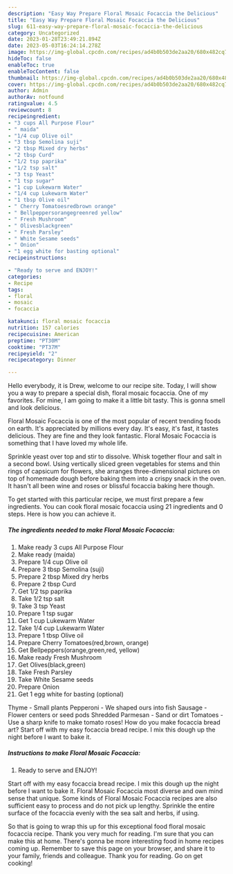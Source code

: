 ```yaml
---
description: "Easy Way Prepare Floral Mosaic Focaccia the Delicious"
title: "Easy Way Prepare Floral Mosaic Focaccia the Delicious"
slug: 611-easy-way-prepare-floral-mosaic-focaccia-the-delicious
category: Uncategorized
date: 2023-01-28T23:49:21.894Z
date: 2023-05-03T16:24:14.278Z
image: https://img-global.cpcdn.com/recipes/ad4b0b503de2aa20/680x482cq70/floral-mosaic-focaccia-recipe-main-photo.jpg
hideToc: false
enableToc: true
enableTocContent: false
thumbnail: https://img-global.cpcdn.com/recipes/ad4b0b503de2aa20/680x482cq70/floral-mosaic-focaccia-recipe-main-photo.jpg
cover: https://img-global.cpcdn.com/recipes/ad4b0b503de2aa20/680x482cq70/floral-mosaic-focaccia-recipe-main-photo.jpg
author: Admin
authorAv: notfound
ratingvalue: 4.5
reviewcount: 8
recipeingredient:
- "3 cups All Purpose Flour"
- " maida"
- "1/4 cup Olive oil"
- "3 tbsp Semolina suji"
- "2 tbsp Mixed dry herbs"
- "2 tbsp Curd"
- "1/2 tsp paprika"
- "1/2 tsp salt"
- "3 tsp Yeast"
- "1 tsp sugar"
- "1 cup Lukewarm Water"
- "1/4 cup Lukewarm Water"
- "1 tbsp Olive oil"
- " Cherry Tomatoesredbrown orange"
- " Bellpeppersorangegreenred yellow"
- " Fresh Mushroom"
- " Olivesblackgreen"
- " Fresh Parsley"
- " White Sesame seeds"
- " Onion"
- "1 egg white for basting optional"
recipeinstructions:

- "Ready to serve and ENJOY!"
categories:
- Recipe
tags:
- floral
- mosaic
- focaccia

katakunci: floral mosaic focaccia 
nutrition: 157 calories
recipecuisine: American
preptime: "PT30M"
cooktime: "PT37M"
recipeyield: "2"
recipecategory: Dinner

---
```



Hello everybody, it is Drew, welcome to our recipe site. Today, I will show you a way to prepare a special dish, floral mosaic focaccia. One of my favorites. For mine, I am going to make it a little bit tasty. This is gonna smell and look delicious.

Floral Mosaic Focaccia is one of the most popular of recent trending foods on earth. It's appreciated by millions every day. It's easy, it's fast, it tastes delicious. They are fine and they look fantastic. Floral Mosaic Focaccia is something that I have loved my whole life.

Sprinkle yeast over top and stir to dissolve. Whisk together flour and salt in a second bowl. Using vertically sliced green vegetables for stems and thin rings of capsicum for flowers, she arranges three-dimensional pictures on top of homemade dough before baking them into a crispy snack in the oven. It hasn&#39;t all been wine and roses or blissful focaccia baking here though.


To get started with this particular recipe, we must first prepare a few ingredients. You can cook floral mosaic focaccia using 21 ingredients and 0 steps. Here is how you can achieve it.

<!--inarticleads1-->

##### The ingredients needed to make Floral Mosaic Focaccia:

1. Make ready 3 cups All Purpose Flour
1. Make ready  (maida)
1. Prepare 1/4 cup Olive oil
1. Prepare 3 tbsp Semolina (suji)
1. Prepare 2 tbsp Mixed dry herbs
1. Prepare 2 tbsp Curd
1. Get 1/2 tsp paprika
1. Take 1/2 tsp salt
1. Take 3 tsp Yeast
1. Prepare 1 tsp sugar
1. Get 1 cup Lukewarm Water
1. Take 1/4 cup Lukewarm Water
1. Prepare 1 tbsp Olive oil
1. Prepare  Cherry Tomatoes(red,brown, orange)
1. Get  Bellpeppers(orange,green,red, yellow)
1. Make ready  Fresh Mushroom
1. Get  Olives(black,green)
1. Take  Fresh Parsley
1. Take  White Sesame seeds
1. Prepare  Onion
1. Get 1 egg white for basting (optional)


Thyme - Small plants Pepperoni - We shaped ours into fish Sausage - Flower centers or seed pods Shredded Parmesan - Sand or dirt Tomatoes - Use a sharp knife to make tomato roses! How do you make focaccia bread art? Start off with my easy focaccia bread recipe. I mix this dough up the night before I want to bake it. 

<!--inarticleads2-->

##### Instructions to make Floral Mosaic Focaccia:


1. Ready to serve and ENJOY!

Start off with my easy focaccia bread recipe. I mix this dough up the night before I want to bake it. Floral Mosaic Focaccia most diverse and own mind sense that unique. Some kinds of Floral Mosaic Focaccia recipes are also sufficient easy to process and do not pick up lengthy. Sprinkle the entire surface of the focaccia evenly with the sea salt and herbs, if using. 

So that is going to wrap this up for this exceptional food floral mosaic focaccia recipe. Thank you very much for reading. I'm sure that you can make this at home. There's gonna be more interesting food in home recipes coming up. Remember to save this page on your browser, and share it to your family, friends and colleague. Thank you for reading. Go on get cooking!
